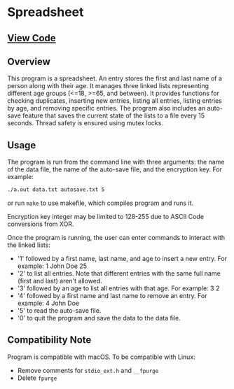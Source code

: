 # Spreadsheet 

## [View Code](https://github.com/ImTimTong/Projects/tree/main/Spreadsheet)

## Overview
This program is a spreadsheet. An entry stores the first and last name of a person along with their age. It manages three linked lists representing different age groups (<=18, >=65, and between). It provides functions for checking duplicates, inserting new entries, listing all entries, listing entries by age, and removing specific entries. The program also includes an auto-save feature that saves the current state of the lists to a file every 15 seconds. Thread safety is ensured using mutex locks.

## Usage
The program is run from the command line with three arguments: the name of the data file, the name of the auto-save file, and the encryption key. For example:
```bash
./a.out data.txt autosave.txt 5
```
or run `make` to use makefile, which compiles program and runs it.

Encryption key integer may be limited to 128-255 due to ASCII Code conversions from XOR.

Once the program is running, the user can enter commands to interact with the linked lists:
- '1' followed by a first name, last name, and age to insert a new entry. For example: 1 John Doe 25
- '2' to list all entries. Note that different entries with the same full name (first and last) aren't allowed.
- '3' followed by an age to list all entries with that age. For example: 3 2
- '4' followed by a first name and last name to remove an entry. For example: 4 John Doe
- '5' to read the auto-save file.
- '0' to quit the program and save the data to the data file.


## Compatibility Note
Program is compatible with macOS. To be compatible with Linux:

- Remove comments for `stdio_ext.h` and `__fpurge`
- Delete `fpurge`
